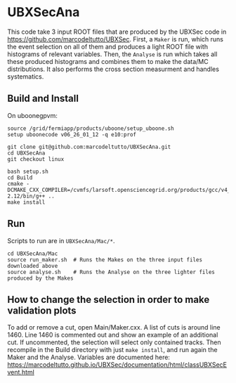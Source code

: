 # UBXSecAna

This code take 3 input ROOT files that are produced by the UBXSec code in https://github.com/marcodeltutto/UBXSec. First, a `Maker` is run, which runs the event selection on all of them and produces a light ROOT file with histograms of relevant variables. Then, the `Analyse` is run which takes all these produced histograms and combines them to make the data/MC distributions. It also performs the cross section measurment and handles systematics.

## Build and Install
On uboonegpvm:
```
source /grid/fermiapp/products/uboone/setup_uboone.sh
setup uboonecode v06_26_01_12 -q e10:prof

git clone git@github.com:marcodeltutto/UBXSecAna.git
cd UBXSecAna
git checkout linux

bash setup.sh
cd Build
cmake -DCMAKE_CXX_COMPILER=/cvmfs/larsoft.opensciencegrid.org/products/gcc/v4_9_3a/Linux64bit+2.6-2.12/bin/g++ ..
make install
```

## Run
Scripts to run are in `UBXSecAna/Mac/*`.
```
cd UBXSecAna/Mac
source run_maker.sh  # Runs the Makes on the three input files downloaded above
source analyse.sh    # Runs the Analyse on the three lighter files produced by the Makes
```

## How to change the selection in order to make validation plots
To add or remove a cut, open Main/Maker.cxx. A list of cuts is around line 1460. Line 1460 is commented out and show an example of an additional cut. If uncommented, the selection will select only contained tracks.
Then recompile in the Build directory with just `make install`, and run again the Maker and the Analyse.
Variables are documented here: https://marcodeltutto.github.io/UBXSec/documentation/html/classUBXSecEvent.html
